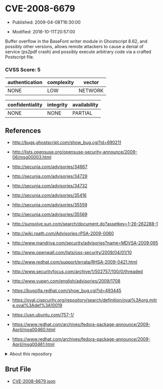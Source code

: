 # CVE-2008-6679

- Published: 2009-04-08T16:30:00

- Modified: 2018-10-11T20:57:00

Buffer overflow in the BaseFont writer module in Ghostscript 8.62, and possibly other versions, allows remote attackers to cause a denial of service (ps2pdf crash) and possibly execute arbitrary code via a crafted Postscript file.

### CVSS Score: **5**

| authentication | complexity | vector |
| --- | --- | --- |
| NONE | LOW | NETWORK |

| confidentiality | integrity | availability |
| --- | --- | --- |
| NONE | NONE | PARTIAL |

## References

* http://bugs.ghostscript.com/show_bug.cgi?id=690211

* http://lists.opensuse.org/opensuse-security-announce/2009-06/msg00003.html

* http://secunia.com/advisories/34667

* http://secunia.com/advisories/34729

* http://secunia.com/advisories/34732

* http://secunia.com/advisories/35416

* http://secunia.com/advisories/35559

* http://secunia.com/advisories/35569

* http://sunsolve.sun.com/search/document.do?assetkey=1-26-262288-1

* http://wiki.rpath.com/Advisories:rPSA-2009-0060

* http://www.mandriva.com/security/advisories?name=MDVSA-2009:095

* http://www.openwall.com/lists/oss-security/2009/04/01/10

* http://www.redhat.com/support/errata/RHSA-2009-0421.html

* http://www.securityfocus.com/archive/1/502757/100/0/threaded

* http://www.vupen.com/english/advisories/2009/1708

* https://bugzilla.redhat.com/show_bug.cgi?id=493445

* https://oval.cisecurity.org/repository/search/definition/oval%3Aorg.mitre.oval%3Adef%3A10019

* https://usn.ubuntu.com/757-1/

* https://www.redhat.com/archives/fedora-package-announce/2009-April/msg00460.html

* https://www.redhat.com/archives/fedora-package-announce/2009-April/msg00461.html

<details>
<summary>About this repository</summary> 

  This repository is part of the project [Live Hack CVE](https://github.com/Live-Hack-CVE). Main website can be found [www.live-hack.org](https://www.live-hack.org) 
  
  Made by [Sn0wAlice](https://github.com/Sn0wAlice) for the people that care about security and need to have a feed of the latest CVEs. Hope you enjoy it, don't forget to star the repo and follow me on [Twitter](https://twitter.com/Sn0wAlice) and [Github](https://github.com/Sn0wAlice). And that is my [personnal website](https://www.alice-snow.me/)

  - [Home Page](https://github.com/Live-Hack-CVE)
  - [Framework](https://github.com/Live-Hack-CVE/cve-framework)
  - [CVE database](https://github.com/Live-Hack-CVE/full_database)
  - [Changelog](https://github.com/Live-Hack-CVE/Changelog)
</details>

## Brut File

* [CVE-2008-6679.json](https://raw.githubusercontent.com/Live-Hack-CVE/full_database/main/cves/2008/CVE-2008-6679.json)

